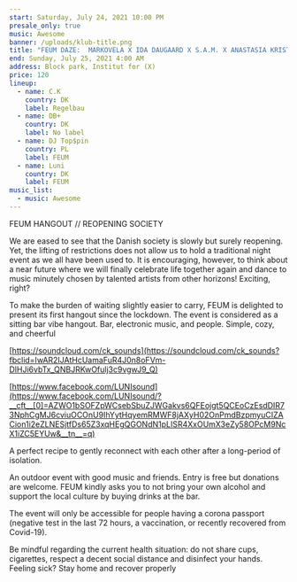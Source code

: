 ```yaml
---
start: Saturday, July 24, 2021 10:00 PM
presale_only: true
music: Awesome
banner: /uploads/klub-title.png
title: "FEUM DAZE:  MARKOVELA X IDA DAUGAARD X S.A.M. X ANASTASIA KRISTENSEN"
end: Sunday, July 25, 2021 4:00 AM
address: Block park, Institut for (X)
price: 120
lineup:
  - name: C.K
    country: DK
    label: Regelbau
  - name: DB+
    country: DK
    label: No label
  - name: DJ Top$pin
    country: PL
    label: FEUM
  - name: Luni
    country: DK
    label: FEUM
music_list:
  - music: Awesome
---
```

FEUM HANGOUT // REOPENING SOCIETY



We are eased to see that the Danish society is slowly but surely reopening. Yet, the lifting of restrictions does not allow us to hold a traditional night event as we all have been used to. It is encouraging, however, to think about a near future where we will finally celebrate life together again and dance to music minutely chosen by talented artists from other horizons! Exciting, right?



To make the burden of waiting slightly easier to carry, FEUM is delighted to present its first hangout since the lockdown. The event is considered as a sitting bar vibe hangout. Bar, electronic music, and people. Simple, cozy, and cheerful



[https://soundcloud.com/ck_sounds](https://soundcloud.com/ck_sounds?fbclid=IwAR2IJAtHcUamaFuR4J0n8oFVm-DlHJi6vbTx_QNBJRKwOfulj3c9vgwJ9_Q)



[https://www.facebook.com/LUNIsound](https://www.facebook.com/LUNIsound/?__cft__[0]=AZWO1bSOFZpWCsebSbuZJWGakvs6QFEojgt5QCEoCzEsdDIR73NphCgMJ6cviuOCOnU9IhYytHqyemRMWF8jAXyH02OnPmdBzpmyuCIZACion1i2eZLNESjtfDs65Z3xqHEgQGONdN1pLISR4XxOUmX3eZy58OPcM9NcX1iZC5EYUw&__tn__=q)



A perfect recipe to gently reconnect with each other after a long-period of isolation.



An outdoor event with good music and friends. Entry is free but donations are welcome. FEUM kindly asks you to not bring your own alcohol and support the local culture by buying drinks at the bar.



The event will only be accessible for people having a corona passport (negative test in the last 72 hours, a vaccination, or recently recovered from Covid-19).



Be mindful regarding the current health situation: do not share cups, cigarettes, respect a decent social distance and disinfect your hands. Feeling sick? Stay home and recover properly